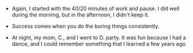 - Again, I started with the 40/20 minutes of work and pause. I did well during the morning, but in the afternoon, I didn't keep it.

- Success comes when you do the boring things consistently.

- At night, my mom, C., and I went to D. party. It was fun because I had a dance, and I could remember something that I learned a few years ago.
